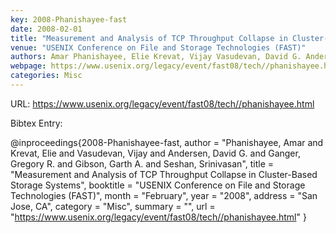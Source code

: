 ```yaml
---
key: 2008-Phanishayee-fast
date: 2008-02-01
title: "Measurement and Analysis of TCP Throughput Collapse in Cluster-Based Storage Systems"
venue: "USENIX Conference on File and Storage Technologies (FAST)"
authors: Amar Phanishayee, Elie Krevat, Vijay Vasudevan, David G. Andersen, Gregory R. Ganger, Garth A. Gibson and Srinivasan Seshan
webpage: https://www.usenix.org/legacy/event/fast08/tech//phanishayee.html
categories: Misc
---
```


URL: https://www.usenix.org/legacy/event/fast08/tech//phanishayee.html

Bibtex Entry:

@inproceedings{2008-Phanishayee-fast,
    author = "Phanishayee, Amar and Krevat, Elie and Vasudevan, Vijay and Andersen, David G. and Ganger, Gregory R. and Gibson, Garth A. and Seshan, Srinivasan",
    title = "Measurement and Analysis of TCP Throughput Collapse in Cluster-Based Storage Systems",
    booktitle = "USENIX Conference on File and Storage Technologies (FAST)",
    month = "February",
    year = "2008",
    address = "San Jose, CA",
    category = "Misc",
    summary = "",
    url = "https://www.usenix.org/legacy/event/fast08/tech//phanishayee.html"
}

